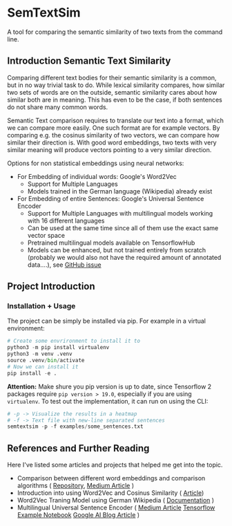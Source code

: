 # SemTextSim

A tool for comparing the semantic similarity of two texts from the command line.

## Introduction Semantic Text Similarity

Comparing different text bodies for their semantic similarity is a common, but
in no way trivial task to do. While lexical similarity compares, how similar two
sets of words are on the outside, semantic similarity cares about how similar
both are in meaning. This has even to be the case, if both sentences do not
share many common words.

Semantic Text comparison requires to translate our text into a format, which we
can compare more easily. One such format are for example vectors. By comparing
e.g. the cosinus similarity of two vectors, we can compare how similar their
direction is. With good word embeddings, two texts with very similar meaning
will produce vectors pointing to a very similar direction.

Options for non statistical embeddings using neural networks:
- For Embedding of individual words: Google's Word2Vec
    - Support for Multiple Languages
    - Models trained in the German language (Wikipedia) already exist
- For Embedding of entire Sentences: Google's Universal Sentence Encoder
    - Support for Multiple Languages with multilingual models working with
      16 different languages
    - Can be used at the same time since all of them use the exact same vector
      space
    - Pretrained multilingual models available on TensorflowHub
    - Models can be enhanced, but not trained entirely from scratch (probably we
      would also not have the required amount of annotated data....), see
      [GitHub issue](https://github.com/tensorflow/hub/issues/155)

## Project Introduction

### Installation + Usage

The project can be simply be installed via pip. For example in a virtual
environment:
```python
# Create some envrironment to install it to
python3 -m pip install virtualenv
python3 -m venv .venv
source .venv/bin/activate
# Now we can install it
pip install -e .
```

**Attention:**
Make shure you pip version is up to date, since Tensorflow 2 
packages require `pip version > 19.0`, especially if you are using `virtualenv`.
To test out the implementation, it can run on using the CLI:

```python
# -p -> Visualize the results in a heatmap
# -f -> Text file with new-line separated sentences
semtextsim -p -f examples/some_sentences.txt
```

## References and Further Reading

Here I've listed some articles and projects that helped me get into the topic.

- Comparison between different word embeddings and comparison algorithms (
[Repository](https://github.com/adsieg/text_similarity), 
[Medium Article](https://medium.com/@adriensieg/text-similarities-da019229c894)
)
- Introduction into using Word2Vec and Cosinus Similarity (
[Article](https://towardsdatascience.com/a-beginners-guide-to-word-embedding-with-gensim-word2vec-model-5970fa56cc92)) 
- Word2Vec Traning Model using German Wikipedia (
[Documentation](https://devmount.github.io/GermanWordEmbeddings/)
)
- Multilingual Universal Sentence Encoder (
[Medium Article](https://medium.com/@d.salvaggio/multilingual-universal-sentence-encoder-muse-f8c9cd44f171)
[Tensorflow Example Notebook](https://colab.research.google.com/github/tensorflow/hub/blob/master/examples/colab/semantic_similarity_with_tf_hub_universal_encoder.ipynb)
[Google AI Blog Article]()
)

